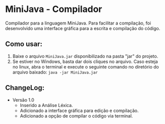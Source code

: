 MiniJava - Compilador
======
Compilador para a linguagem MiniJava. Para facilitar a compilação, foi desenvolvido uma interface gráfica para a escrita e compilação do código.

Como usar:
-----------
1. Baixe o arquivo `MiniJava.jar` disponibilizado na pasta "jar" do projeto.
2. Se estiver no Windows, basta dar dois cliques no arquivo. Caso esteja no linux, abra o terminal e execute o seguinte comando no diretório do arquivo baixado: `java -jar MiniJava.jar`

ChangeLog:
-----------
- Versão 1.0
    - Inserido a Análise Léxica.
    - Adicionado a interface gráfica para edição e compilação.
    - Adicionado a opção de compilar o código via terminal.
    

